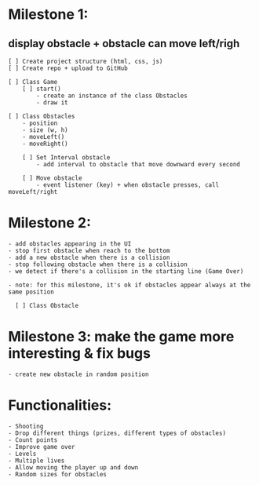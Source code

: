 # Milestone 1:

## display obstacle + obstacle can move left/righ

    [ ] Create project structure (html, css, js)
    [ ] Create repo + upload to GitHub

    [ ] Class Game
        [ ] start()
            - create an instance of the class Obstacles
            - draw it

    [ ] Class Obstacles
        - position
        - size (w, h)
        - moveLeft()
        - moveRight()

        [ ] Set Interval obstacle
            - add interval to obstacle that move downward every second

        [ ] Move obstacle
            - event listener (key) + when obstacle presses, call moveLeft/right

# Milestone 2:

    - add obstacles appearing in the UI
    - stop first obstacle when reach to the bottom
    - add a new obstacle when there is a collision
    - stop following obstacle when there is a collision
    - we detect if there's a collision in the starting line (Game Over)

    - note: for this milestone, it's ok if obstacles appear always at the same position

      [ ] Class Obstacle

# Milestone 3: make the game more interesting & fix bugs

    - create new obstacle in random position

# Functionalities:

    - Shooting
    - Drop different things (prizes, different types of obstacles)
    - Count points
    - Improve game over
    - Levels
    - Multiple lives
    - Allow moving the player up and down
    - Random sizes for obstacles

<!--
Milestone 1: display player + player can move left/righ

    [x] Create project structure (html, css, js)
    [x] Create repo + upload to GitHub

    [ ] Class Game
        [ ] start()
            x create an instance of the class Player
            - draw it

    [x] Class Player
        - position
        - size (w, h)
        - moveLeft()
        - moveRight()

   [ ] Move player
       - event listener (key)  + when user presses, call moveLeft/right


Milestone 2: obstacles appearing in the UI + obstacles move + we detect if there's a collision
  - note: for this milestone, it's ok if obstacles appear always at the same position

    [ ] Class Obstacle


Milestone 3: make the game more interesting & fix bugs
  - add images
-->
